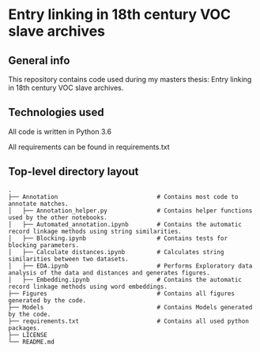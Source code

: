 # Entry linking in 18th century VOC slave archives

## General info
This repository contains code used during my masters thesis: Entry linking in 18th century VOC slave archives.

## Technologies used
All code is written in Python 3.6

All requirements can be found in requirements.txt

## Top-level directory layout

    .
    ├── Annotation                            # Contains most code to annotate matches.
    │   ├── Annotation_helper.py              # Contains helper functions used by the other notebooks.
    │   ├── Automated_annotation.ipynb        # Contains the automatic record linkage methods using string similarities.
    │   ├── Blocking.ipynb                    # Contains tests for blocking parameters.
    │   ├── Calculate distances.ipynb         # Calculates string similarities between two datasets.
    │   ├── EDA.ipynb                         # Performs Exploratory data analysis of the data and distances and generates figures.
    │   ├── Embedding.ipynb                   # Contains the automatic record linkage methods using word embeddings.
    ├── Figures                               # Contains all figures generated by the code.
    ├── Models                                # Contains Models generated by the code.
    ├── requirements.txt                      # Contains all used python packages.
    ├── LICENSE
    └── README.md

